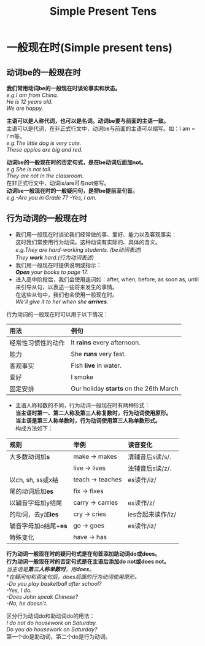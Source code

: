 ﻿---
layout: post
title: Simple Present Tens
categories: grammar tens
description: 介绍Simple present tens的语法
keywords: tens
---

# 一般现在时(Simple present tens)
## 动词be的一般现在时
**我们常用动词be的一般现在时谈论事实和状态。**  
*e.g.I am from China.*  
*He is 12 years old.*  
*We are happy.*  

**主语可以是人称代词，也可以是名词。动词be要与前面的主语一致。**  
主语可以是代词，在非正式行文中，动词be与前面的主语可以缩写。如：I am = I'm等。  
*e.g.The little dog is very cute.*  
*These apples are big and red.*  

**动词be的一般现在时的否定句式，是在be动词后面加not。**  
*e.g.She is not tall.*  
*They are not in the classroom.*  
在非正式行文中，动词is/are可与not缩写。  
**动词be一般现在时的一般疑问句，是将be提前至句首。**  
*e.g.-Are you in Grade 7?* *-Yes, I am.*

## 行为动词的一般现在时  
* 我们用一般现在时谈论我们经常做的事、爱好、能力以及客观事实：  
 这时我们常使用行为动词。这种动词有实际的、具体的含义。  
*e.g.They are hard-working students. (be动词表述)*  
*They **work** hard.(行为动词表述)*  
* 我们用一般现在时提供说明或指示：  
***Open** your books to page 17.*  
* 进入高中阶段后，我们会使用连词如：after, when, before, as soon as, until来引导从句，以表述一些将来发生的事情。  
在这些从句中，我们也会使用一般现在时。  
*We'll give it to her when she **arrives**.*

行为动词的一般现在时可以用于以下情况：  

|用法              |例句                                      |
|:-----------------|:-----------------------------------------|
|经常性习惯性的动作|It **rains** every afternoon.             |
|能力              |She **runs** very fast.                   |
|客观事实          |Fish **live** in water.                   |
|爱好              |I smoke                                   |
|固定安排          |Our holiday **starts** on the 26th March  |

* 主语人称和数的不同，行为动词一般现在时有两种形式：  
**当主语时第一、第二人称及第三人称复数时，行为动词使用原形。**  
**当主语是第三人称单数时，行为动词使用第三人称单数形式。**  
构成方法如下：

|规则                  |举例            |读音变化         |
|:---------------------|:---------------|:----------------|
|大多数动词加**s**     |make -> makes   |清辅音后s读/s/.  |
|                      |live -> lives   |浊辅音后s读/z/.  |
|以ch, sh, ss或x结     |teach -> teaches|es读作/iz/       |
|尾的动词后加**es**    |fix -> fixes    |                 |
|以辅音字母加y结尾     |carry -> carries|es读作/z/        |
|的动词，去y加**ies**  |cry -> cries    |ies合起来读作/iz/|
|辅音字母加o结尾+**es**|go -> goes      |es读作/iz/       |
|特殊变化              |have -> has     |                 |

**行为动词一般现在时的疑问句式是在句首添加助动词do或does。**  
**行为动词一般现在时的否定句式是在主语后添加do not或does not。**  
*当主语是**第三人称单数时**，用**does**。*  
**在疑问句和否定句后，does后面的行为动词使用原形。*  
*-Do you play basketball after school?  
-Yes, I do.  
-Does John speak Chinese?  
-No, he doesn't.*  


区分行为动词do和助动词do的用法：  
*I do not do housework on Saturday.  
Do you do housework on Saturday?*  
第一个do是助动词，第二个do是行为动词。
